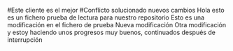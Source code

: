 #Este cliente es el mejor
#Conflicto solucionado
nuevos cambios
Hola esto es un fichero prueba de lectura para nuestro repositorio
Esto es una modificación en el fichero de prueba
Nueva modificación
Otra modificación y estoy haciendo unos progresos muy buenos, continuados después de interrupción
